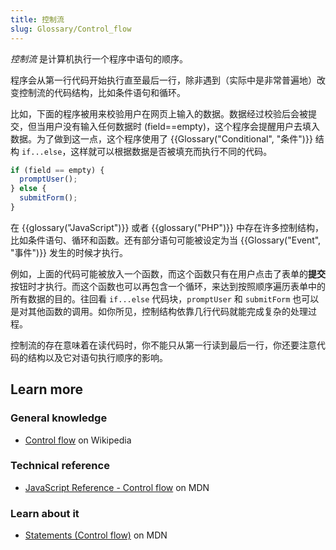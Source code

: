 ```yaml
---
title: 控制流
slug: Glossary/Control_flow
---
```


_控制流_ 是计算机执行一个程序中语句的顺序。

程序会从第一行代码开始执行直至最后一行，除非遇到（实际中是非常普遍地）改变控制流的代码结构，比如条件语句和循环。

比如，下面的程序被用来校验用户在网页上输入的数据。数据经过校验后会被提交，但当用户没有输入任何数据时 (field==empty)，这个程序会提醒用户去填入数据。为了做到这一点，这个程序使用了 {{Glossary("Conditional", "条件")}} 结构 `if...else`，这样就可以根据数据是否被填充而执行不同的代码。

```js
if (field == empty) {
  promptUser();
} else {
  submitForm();
}
```

在 {{glossary("JavaScript")}} 或者 {{glossary("PHP")}} 中存在许多控制结构，比如条件语句、循环和函数。还有部分语句可能被设定为当 {{Glossary("Event", "事件")}} 发生的时候才执行。

例如，上面的代码可能被放入一个函数，而这个函数只有在用户点击了表单的**提交**按钮时才执行。而这个函数也可以再包含一个循环，来达到按照顺序遍历表单中的所有数据的目的。往回看 `if...else` 代码块，`promptUser` 和 `submitForm` 也可以是对其他函数的调用。如你所见，控制结构依靠几行代码就能完成复杂的处理过程。

控制流的存在意味着在读代码时，你不能只从第一行读到最后一行，你还要注意代码的结构以及它对语句执行顺序的影响。

## Learn more

### General knowledge

- [Control flow](https://zh.wikipedia.org/wiki/Control_flow) on Wikipedia

### Technical reference

- [JavaScript Reference - Control flow](/zh-CN/docs/Web/JavaScript/Reference#Control_flow) on MDN

### Learn about it

- [Statements (Control flow)](/zh-CN/docs/Web/JavaScript/Guide/Control_flow_and_error_handling) on MDN
